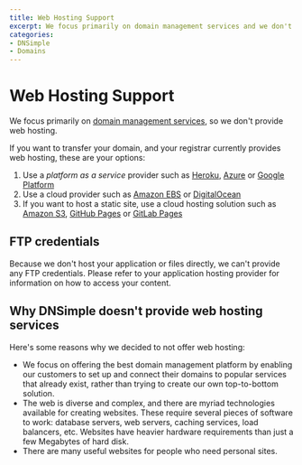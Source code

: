 ```yaml
---
title: Web Hosting Support
excerpt: We focus primarily on domain management services and we don't provide web hosting. 
categories:
- DNSimple
- Domains
---
```


# Web Hosting Support

We focus primarily on [domain management services](/articles/dnsimple-services), so we don't provide web hosting.

If you want to transfer your domain, and your registrar currently provides web hosting, these are your options:

1. Use a _platform as a service_ provider such as [Heroku](https://heroku.com/), [Azure](https://azure.microsoft.com/en-us/) or [Google Platform](https://cloud.google.com/)
1. Use a cloud provider such as [Amazon EBS](https://aws.amazon.com/ebs/) or [DigitalOcean](https://www.digitalocean.com/)
1. If you want to host a static site, use a cloud hosting solution such as [Amazon S3](https://aws.amazon.com/s3/), [GitHub Pages](https://pages.github.com/) or [GitLab Pages](https://pages.gitlab.io/)


## FTP credentials

Because we don't host your application or files directly, we can't provide any FTP credentials. Please refer to your application hosting provider for information on how to access your content.


## Why DNSimple doesn't provide web hosting services

Here's some reasons why we decided to not offer web hosting:

- We focus on offering the best domain management platform by enabling our customers to set up and connect their domains to popular services that already exist, rather than trying to create our own top-to-bottom solution.
- The web is diverse and complex, and there are myriad technologies available for creating websites. These require several pieces of software to work: database servers, web servers, caching services, load balancers, etc. Websites have heavier hardware requirements than just a few Megabytes of hard disk.
- There are many useful websites for people who need personal sites.
